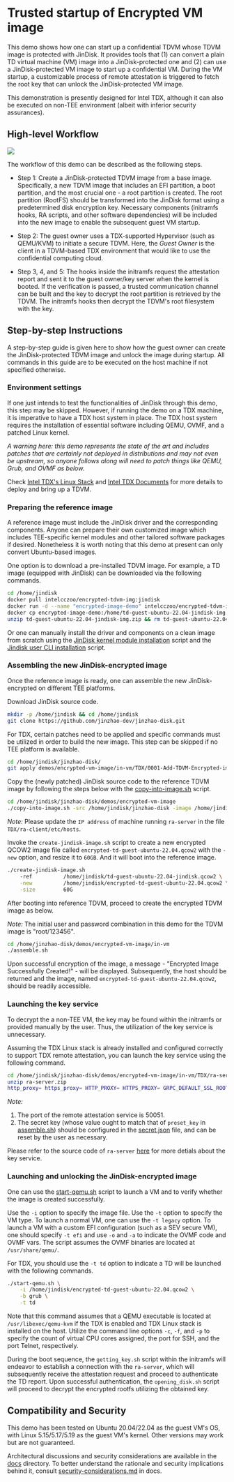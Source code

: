 # Trusted startup of Encrypted VM image

This demo shows how one can start up a confidential TDVM whose TDVM image is protected with JinDisk. It provides tools that (1) can convert a plain TD virtual machine (VM) image into a JinDisk-protected one and (2) can use a JinDisk-protected VM image to start up a confidential VM. During the VM startup, a customizable process of remote attestation is triggered to fetch the root key that can unlock the JinDisk-protected VM image.

This demonstration is presently designed for Intel TDX, although it can also be executed on non-TEE environment (albeit with inferior security assurances).

## High-level Workflow

![](./workflow.jpg)

The workflow of this demo can be described as the following steps.

- Step 1: Create a JinDisk-protected TDVM image from a base image. Specifically, a new TDVM image that includes an EFI partition, a boot partition, and the most crucial one - a root partition is created. The root partition (RootFS) should be transformed into the JinDisk format using a predetermined disk encryption key. Necessary components (initramfs hooks, RA scripts, and other software dependencies) will be included into the new image to enable the subsequent guest VM startup.

- Step 2: The guest owner uses a TDX-supported Hypervisor (such as QEMU/KVM) to initiate a secure TDVM. Here, the *Guest Owner* is the client in a TDVM-based TDX environment that would like to use the confidential computing cloud.

- Step 3, 4, and 5: The hooks inside the initramfs request the attestation report and sent it to the guest owner/key server when the kernel is booted. If the verification is passed, a trusted communication channel can be built and the key to decrypt the root partition is retrieved by the TDVM. The initramfs hooks then decrypt the TDVM's root filesystem with the key.

## Step-by-step Instructions

A step-by-step guide is given here to show how the guest owner can create the JinDisk-protected TDVM image and unlock the image during startup. All commands in this guide are to be executed on the host machine if not specified otherwise.

### Environment settings

If one just intends to test the functionalities of JinDisk through this demo, this step may be skipped. However, if running the demo on a TDX machine, it is imperative to have a TDX host system in place. The TDX host system requires the installation of essential software including QEMU, OVMF, and a patched Linux kernel.

*A warning here: this demo represents the state of the art and includes patches that are certainly not deployed in distributions and may not even be upstream, so anyone follows along will need to patch things like QEMU, Grub, and OVMF as below.*

Check [Intel TDX's Linux Stack](https://cczoo.readthedocs.io/en/latest/TEE/TDX/tdxstack.html) and [Intel TDX Documents](https://cczoo.readthedocs.io/en/latest/TEE/TDX/inteltdx.html) for more details to deploy and bring up a TDVM.


### Preparing the reference image

A reference image must include the JinDisk driver and the corresponding components. 
Anyone can prepare their own customized image which includes TEE-specific kernel modules and other tailored software packages if desired. Nonetheless it is worth noting that this demo at present can only convert Ubuntu-based images.

One option is to download a pre-installed TDVM image.
For example, a TD image (equipped with JinDisk) can be downloaded via the following commands.

```bash
cd /home/jindisk
docker pull intelcczoo/encrypted-tdvm-img:jindisk
docker run -d --name "encrypted-image-demo" intelcczoo/encrypted-tdvm-img:jindisk
docker cp encrypted-image-demo:/home/td-guest-ubuntu-22.04-jindisk-img.zip .
unzip td-guest-ubuntu-22.04-jindisk-img.zip && rm td-guest-ubuntu-22.04-jindisk-img.zip
```

Or one can manually install the driver and components on a clean image from scratch using the [JinDisk kernel module installation](./in-vm/installation-scripts/install-kernel-module.sh) script and the [Jindisk user CLI installation](./in-vm/installation-scripts/install-user-cli.sh) script.


### Assembling the new JinDisk-encrypted image

Once the reference image is ready, one can assemble the new JinDisk-encrypted on different TEE platforms.

Download JinDisk source code.

```bash
mkdir -p /home/jindisk && cd /home/jindisk
git clone https://github.com/jinzhao-dev/jinzhao-disk.git
```

For TDX, certain patches need to be applied and specific commands must be utilized in order to build the new image. This step can be skipped if no TEE platform is available.

```bash
cd /home/jindisk/jinzhao-disk/
git apply demos/encrypted-vm-image/in-vm/TDX/0001-Add-TDVM-Encrypted-image-boot.patch
```

Copy the (newly patched) JinDisk source code to the reference TDVM image by following the steps below with the [copy-into-image.sh](./copy-into-image.sh) script.

```bash
cd /home/jindisk/jinzhao-disk/demos/encrypted-vm-image
./copy-into-image.sh -src /home/jindisk/jinzhao-disk -image /home/jindisk/td-guest-ubuntu-22.04-jindisk.qcow2 -dest /home/
```

*Note:* 
Please update the `IP address` of machine running `ra-server` in the file `TDX/ra-client/etc/hosts`.

Invoke the `create-jindisk-image.sh` script to create a new encrypted QCOW2 image file called `encrypted-td-guest-ubuntu-22.04.qcow2` with the `-new` option, and resize it to `60GB`. And it will boot into the reference image.

```bash
./create-jindisk-image.sh 
    -ref          /home/jindisk/td-guest-ubuntu-22.04-jindisk.qcow2 \
    -new          /home/jindisk/encrypted-td-guest-ubuntu-22.04.qcow2 \
    -size         60G
```

After booting into reference TDVM, proceed to create the encrypted TDVM image as below. 

*Note:* 
The initial user and password combination in this demo for the TDVM image is "root/123456".

```bash
cd /home/jinzhao-disk/demos/encrypted-vm-image/in-vm
./assemble.sh
```

Upon successful encryption of the image, a message - "Encrypted Image Successfully Created!" - will be displayed. Subsequently, the host should be returned and the image, named `encrypted-td-guest-ubuntu-22.04.qcow2`, should be readily accessible.


### Launching the key service

To decrypt the a non-TEE VM, the key may be found within the initramfs or provided manually by the user. Thus, the utilization of the key service is unnecessary.

Assuming the TDX Linux stack is already installed and configured correctly to support TDX remote attestation, you can launch the key service using the following command.

```bash
cd /home/jindisk/jinzhao-disk/demos/encrypted-vm-image/in-vm/TDX/ra-server
unzip ra-server.zip
http_proxy= https_proxy= HTTP_PROXY= HTTPS_PROXY= GRPC_DEFAULT_SSL_ROOTS_FILE_PATH=./roots.pem ./ra-server -host=0.0.0.0:50051 -cfg=dynamic_config.json -s=secret.json
```

*Note:*
1. The port of the remote attestation service is 50051.
2. The secret key (whose value ought to match that of `preset_key` in [assemble.sh](./in-vm/assemble.sh)) should be configured in the [secret.json](./in-vm/TDX/ra-server/secret.json) file, and can be reset by the user as necessary.

Please refer to the source code of `ra-server` [here](https://github.com/intel/confidential-computing-zoo/tree/main/cczoo/tdx-encrypted-vfs/get_secret) for more detials about the key service. 


### Launching and unlocking the JinDisk-encrypted image

One can use the [start-qemu.sh](./start-qemu.sh) script to launch a VM and to verify whether the image is created successfully.

Use the `-i` option to specify the image file. 
Use the `-t` option to specify the VM type. To launch a normal VM, one can use the `-t legacy` option. To launch a VM with a custom EFI configuration (such as a SEV secure VM), one should specify `-t efi` and use `-o` and `-a` to indicate the OVMF code and OVMF vars. The script assumes the OVMF binaries are located at `/usr/share/qemu/`.

For TDX, you should use the `-t td` option to indicate a TD will be launched with the following commands.

```bash
./start-qemu.sh \
    -i /home/jindisk/encrypted-td-guest-ubuntu-22.04.qcow2 \
    -b grub \
    -t td
```

Note that this command assumes that a QEMU executable is located at `/usr/libexec/qemu-kvm` if the TDX is enabled and TDX Linux stack is installed on the host.
Utilize the command line options `-c`, `-f`, and `-p` to specify the count of virtual CPU cores assigned, the port for SSH, and the port Telnet, respectively.

During the boot sequence, the `getting_key.sh` script within the initramfs will endeavor to establish a connection with the `ra-server`, which will subsequently receive the attestation request and proceed to authenticate the TD report. Upon successful authentication, the `opening_disk.sh` script will proceed to decrypt the encrypted rootfs utilizing the obtained key.


## Compatibility and Security

This demo has been tested on Ubuntu 20.04/22.04 as the guest VM's OS, with Linux 5.15/5.17/5.19 as the guest VM's kernel. Other versions may work but are not guaranteed.

Architectural discussions and security considerations are available in the [docs](../../docs/) directory. To better understand the rationale and security implications behind it, consult [security-considerations.md](../../docs/security-considerations.md) in docs.
